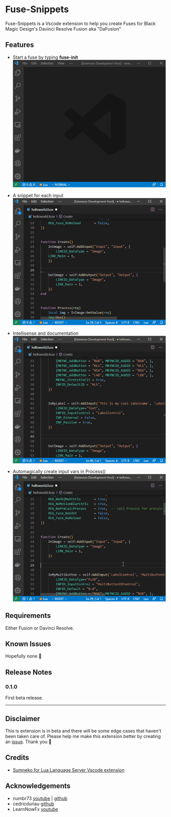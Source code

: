 # Fuse-Snippets

Fuse-Snippets is a Vscode extension to help you create Fuses for Black Magic Design's Davinci Resolve Fusion aka "DaFusion"

## Features

* Start a fuse by typing **fuse-init**\
![fuse-init](images/fuse-init.gif)

* A snippet for each input\
![snippets](images/snippets.gif)

* Intellisense and documentation\
![Intellisene & Docs](images/intellisense_documentation.gif)

* Automagically create input vars in Process()\
![Create Vars in Process()](images/create_vars.gif)

## Requirements

Either Fusion or Davinci Resolve.

## Known Issues

Hopefully none :crossed_fingers:

## Release Notes

### 0.1.0

First beta release.

-----------------------------------------------------------------------------------------------------------

## Disclaimer

This is extension is in beta and there will be some edge cases that haven't been taken care of. Please help me make this extension better by creating an [issue](https://github.com/rne1223/fuse-snippets/issues). Thank you :pray:

## Credits

* [Sumneko for Lua Language Server Vscode extension](https://github.com/sumneko/lua-language-server)

## Acknowledgements

* numbr73 [youtube](https://www.youtube.com/channel/UCwb7CM0fYyyhymWMQVCJ4Lw) | [github](https://github.com/nmbr73/Shadertoys)
* cedricduriau [github](https://github.com/cedricduriau)
* LearnNowFx [youtube](https://www.youtube.com/channel/UC23pqsthkUONHvw38aqwkyA)
